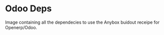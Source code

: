 Odoo Deps
==================
Image containing all the dependecies to use the Anybox buidout receipe for Openerp/Odoo.
